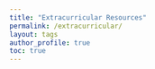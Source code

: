 ```yaml
---
title: "Extracurricular Resources"
permalink: /extracurricular/
layout: tags
author_profile: true
toc: true
---
```

